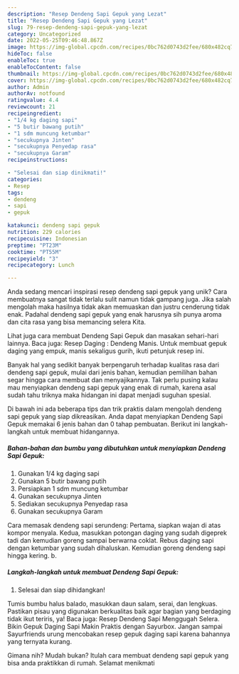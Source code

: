 ```yaml
---
description: "Resep Dendeng Sapi Gepuk yang Lezat"
title: "Resep Dendeng Sapi Gepuk yang Lezat"
slug: 79-resep-dendeng-sapi-gepuk-yang-lezat
category: Uncategorized
date: 2022-05-25T09:46:48.867Z
image: https://img-global.cpcdn.com/recipes/0bc762d0743d2fee/680x482cq70/dendeng-sapi-gepuk-foto-resep-utama.jpg
hideToc: false
enableToc: true
enableTocContent: false
thumbnail: https://img-global.cpcdn.com/recipes/0bc762d0743d2fee/680x482cq70/dendeng-sapi-gepuk-foto-resep-utama.jpg
cover: https://img-global.cpcdn.com/recipes/0bc762d0743d2fee/680x482cq70/dendeng-sapi-gepuk-foto-resep-utama.jpg
author: Admin
authorAv: notfound
ratingvalue: 4.4
reviewcount: 21
recipeingredient:
- "1/4 kg daging sapi"
- "5 butir bawang putih"
- "1 sdm muncung ketumbar"
- "secukupnya Jinten"
- "secukupnya Penyedap rasa"
- "secukupnya Garam"
recipeinstructions:

- "Selesai dan siap dinikmati!"
categories:
- Resep
tags:
- dendeng
- sapi
- gepuk

katakunci: dendeng sapi gepuk 
nutrition: 229 calories
recipecuisine: Indonesian
preptime: "PT23M"
cooktime: "PT55M"
recipeyield: "3"
recipecategory: Lunch

---
```





Anda sedang mencari inspirasi resep dendeng sapi gepuk yang unik? Cara membuatnya sangat tidak terlalu sulit namun tidak gampang juga. Jika salah mengolah maka hasilnya tidak akan memuaskan dan justru cenderung tidak enak. Padahal dendeng sapi gepuk yang enak harusnya sih punya aroma dan cita rasa yang bisa memancing selera Kita.





Lihat juga cara membuat Dendeng Sapi Gepuk dan masakan sehari-hari lainnya. Baca juga: Resep Daging : Dendeng Manis. Untuk membuat gepuk daging yang empuk, manis sekaligus gurih, ikuti petunjuk resep ini.

Banyak hal yang sedikit banyak berpengaruh terhadap kualitas rasa dari dendeng sapi gepuk, mulai dari jenis bahan, kemudian pemilihan bahan segar hingga cara membuat dan menyajikannya. Tak perlu pusing kalau mau menyiapkan dendeng sapi gepuk yang enak di rumah, karena asal sudah tahu triknya maka hidangan ini dapat menjadi suguhan spesial.






Di bawah ini ada beberapa tips dan trik praktis dalam mengolah dendeng sapi gepuk yang siap dikreasikan. Anda dapat menyiapkan Dendeng Sapi Gepuk memakai 6 jenis bahan dan 0 tahap pembuatan. Berikut ini langkah-langkah untuk membuat hidangannya.

<!--inarticleads1-->

##### Bahan-bahan dan bumbu yang dibutuhkan untuk menyiapkan Dendeng Sapi Gepuk:

1. Gunakan 1/4 kg daging sapi
1. Gunakan 5 butir bawang putih
1. Persiapkan 1 sdm muncung ketumbar
1. Gunakan secukupnya Jinten
1. Sediakan secukupnya Penyedap rasa
1. Gunakan secukupnya Garam


Cara memasak dendeng sapi serundeng: Pertama, siapkan wajan di atas kompor menyala. Kedua, masukkan potongan daging yang sudah digeprek tadi dan kemudian goreng sampai berwarna coklat. Rebus daging sapi dengan ketumbar yang sudah dihaluskan. Kemudian goreng dendeng sapi hingga kering. b. 

<!--inarticleads2-->

##### Langkah-langkah untuk membuat Dendeng Sapi Gepuk:


1. Selesai dan siap dihidangkan!

Tumis bumbu halus balado, masukkan daun salam, serai, dan lengkuas. Pastikan pisau yang digunakan berkualitas baik agar bagian yang berdaging tidak ikut teriris, ya! Baca juga: Resep Dendeng Sapi Menggugah Selera. Bikin Gepuk Daging Sapi Makin Praktis dengan Sayurbox. Jangan sampai Sayurfriends urung mencobakan resep gepuk daging sapi karena bahannya yang ternyata kurang. 

Gimana nih? Mudah bukan? Itulah cara membuat dendeng sapi gepuk yang bisa anda praktikkan di rumah. Selamat menikmati
